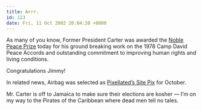 ```yaml
---
title: Arrr.
id: 123
date: Fri, 11 Oct 2002 20:04:38 +0000
---
```


As many of you know, Former President Carter was awarded the [Noble Peace Prize](http://www.nobel.se/peace/index.html) today for his ground breaking work on the 1978 Camp David Peace Accords and outstanding commitment to improving human rights and living conditions.  

Congratulations Jimmy!  

In related news, Airbag was selected as [Pixellated’s Site Pix](http://www.pixellated.org/) for October.  

Mr. Carter is off to Jamaica to make sure their elections are kosher — I’m on my way to the Pirates of the Caribbean where dead men tell no tales.





